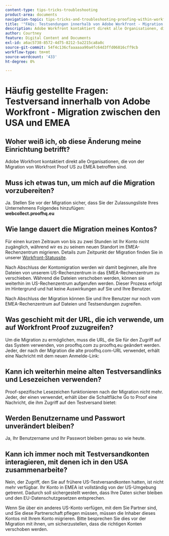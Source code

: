 ```yaml
---
content-type: tips-tricks-troubleshooting
product-area: documents
navigation-topic: tips-tricks-and-troubleshooting-proofing-within-workfront
title: '"FAQs: Testsendungen innerhalb von Adobe Workfront - Migration zwischen den USA und der EMEA'
description: Adobe Workfront kontaktiert direkt alle Organisationen, die von der Migration von Workfront Proof US zu EMEA betroffen sind.
author: Courtney
feature: Digital Content and Documents
exl-id: a6ac5738-8572-4d75-8212-5a2215ca8a8c
source-git-commit: 54f4c136cfaaaaaa90a4fc64d3ffd06816cff9cb
workflow-type: tm+mt
source-wordcount: '433'
ht-degree: 0%

---
```


# Häufig gestellte Fragen: Testversand innerhalb von Adobe Workfront - Migration zwischen den USA und EMEA

## Woher weiß ich, ob diese Änderung meine Einrichtung betrifft? 

Adobe Workfront kontaktiert direkt alle Organisationen, die von der Migration von Workfront Proof US zu EMEA betroffen sind.

## Muss ich etwas tun, um mich auf die Migration vorzubereiten?

Ja. Stellen Sie vor der Migration sicher, dass Sie der Zulassungsliste Ihres Unternehmens Folgendes hinzufügen:\
**webcollect.proofhq.eu**

## Wie lange dauert die Migration meines Kontos?

Für einen kurzen Zeitraum von bis zu zwei Stunden ist Ihr Konto nicht zugänglich, während wir es zu seinem neuen Standort im EMEA-Rechenzentrum migrieren. Details zum Zeitpunkt der Migration finden Sie in unserer [Workfront-Statussite](http://status.workfront.com/). 

Nach Abschluss der Kontomigration werden wir damit beginnen, alle Ihre Dateien von unserem US-Rechenzentrum in das EMEA-Rechenzentrum zu verschieben. Während die Dateien verschoben werden, können sie weiterhin im US-Rechenzentrum aufgerufen werden. Dieser Prozess erfolgt im Hintergrund und hat keine Auswirkungen auf Sie und Ihre Benutzer.

Nach Abschluss der Migration können Sie und Ihre Benutzer nur noch vom EMEA-Rechenzentrum auf Dateien und Testsendungen zugreifen. 

## Was geschieht mit der URL, die ich verwende, um auf Workfront Proof zuzugreifen?

Um die Migration zu ermöglichen, muss die URL, die Sie für den Zugriff auf das System verwenden, von proofhq.com zu proofhq.eu geändert werden. Jeder, der nach der Migration die alte proofhq.com-URL verwendet, erhält eine Nachricht mit dem neuen Anmelde-Link:

## Kann ich weiterhin meine alten Testversandlinks und Lesezeichen verwenden?

Proof-spezifische Lesezeichen funktionieren nach der Migration nicht mehr. Jeder, der einen verwendet, erhält über die Schaltfläche Go to Proof eine Nachricht, die ihm Zugriff auf den Testversand bietet:

## Werden Benutzername und Passwort unverändert bleiben?

Ja, Ihr Benutzername und Ihr Passwort bleiben genau so wie heute.

## Kann ich immer noch mit Testversandkonten interagieren, mit denen ich in den USA zusammenarbeite?

Nein, der Zugriff, den Sie auf frühere US-Testversandkonten hatten, ist nicht mehr verfügbar. Ihr Konto in EMEA ist vollständig von der US-Umgebung getrennt. Dadurch soll sichergestellt werden, dass Ihre Daten sicher bleiben und den EU-Datenschutzgesetzen entsprechen.

Wenn Sie über ein anderes US-Konto verfügen, mit dem Sie Partner sind, und Sie diese Partnerschaft pflegen müssen, müssen die Inhaber dieses Kontos mit Ihrem Konto migrieren. Bitte besprechen Sie dies vor der Migration mit ihnen, um sicherzustellen, dass die richtigen Konten verschoben werden.
